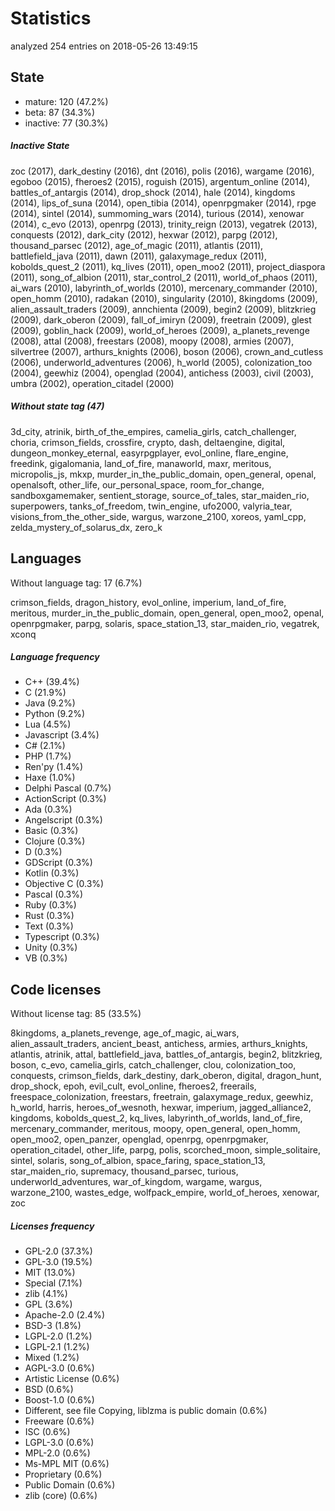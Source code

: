 [comment]: # (autogenerated content, do not edit)
# Statistics

analyzed 254 entries on 2018-05-26 13:49:15

## State

- mature: 120 (47.2%)
- beta: 87 (34.3%)
- inactive: 77 (30.3%)

##### Inactive State

zoc (2017), dark_destiny (2016), dnt (2016), polis (2016), wargame (2016), egoboo (2015), fheroes2 (2015), roguish (2015), argentum_online (2014), battles_of_antargis (2014), drop_shock (2014), hale (2014), kingdoms (2014), lips_of_suna (2014), open_tibia (2014), openrpgmaker (2014), rpge (2014), sintel (2014), summoming_wars (2014), turious (2014), xenowar (2014), c_evo (2013), openrpg (2013), trinity_reign (2013), vegatrek (2013), conquests (2012), dark_city (2012), hexwar (2012), parpg (2012), thousand_parsec (2012), age_of_magic (2011), atlantis (2011), battlefield_java (2011), dawn (2011), galaxymage_redux (2011), kobolds_quest_2 (2011), kq_lives (2011), open_moo2 (2011), project_diaspora (2011), song_of_albion (2011), star_control_2 (2011), world_of_phaos (2011), ai_wars (2010), labyrinth_of_worlds (2010), mercenary_commander (2010), open_homm (2010), radakan (2010), singularity (2010), 8kingdoms (2009), alien_assault_traders (2009), annchienta (2009), begin2 (2009), blitzkrieg (2009), dark_oberon (2009), fall_of_imiryn (2009), freetrain (2009), glest (2009), goblin_hack (2009), world_of_heroes (2009), a_planets_revenge (2008), attal (2008), freestars (2008), moopy (2008), armies (2007), silvertree (2007), arthurs_knights (2006), boson (2006), crown_and_cutless (2006), underworld_adventures (2006), h_world (2005), colonization_too (2004), geewhiz (2004), openglad (2004), antichess (2003), civil (2003), umbra (2002), operation_citadel (2000)

##### Without state tag (47)

3d_city, atrinik, birth_of_the_empires, camelia_girls, catch_challenger, choria, crimson_fields, crossfire, crypto, dash, deltaengine, digital, dungeon_monkey_eternal, easyrpgplayer, evol_online, flare_engine, freedink, gigalomania, land_of_fire, manaworld, maxr, meritous, micropolis_js, mkxp, murder_in_the_public_domain, open_general, openal, openalsoft, other_life, our_personal_space, room_for_change, sandboxgamemaker, sentient_storage, source_of_tales, star_maiden_rio, superpowers, tanks_of_freedom, twin_engine, ufo2000, valyria_tear, visions_from_the_other_side, wargus, warzone_2100, xoreos, yaml_cpp, zelda_mystery_of_solarus_dx, zero_k

## Languages

Without language tag: 17 (6.7%)

crimson_fields, dragon_history, evol_online, imperium, land_of_fire, meritous, murder_in_the_public_domain, open_general, open_moo2, openal, openrpgmaker, parpg, solaris, space_station_13, star_maiden_rio, vegatrek, xconq

##### Language frequency

- C++ (39.4%)
- C (21.9%)
- Java (9.2%)
- Python (9.2%)
- Lua (4.5%)
- Javascript (3.4%)
- C# (2.1%)
- PHP (1.7%)
- Ren'py (1.4%)
- Haxe (1.0%)
- Delphi Pascal (0.7%)
- ActionScript (0.3%)
- Ada (0.3%)
- Angelscript (0.3%)
- Basic (0.3%)
- Clojure (0.3%)
- D (0.3%)
- GDScript (0.3%)
- Kotlin (0.3%)
- Objective C (0.3%)
- Pascal (0.3%)
- Ruby (0.3%)
- Rust (0.3%)
- Text (0.3%)
- Typescript (0.3%)
- Unity (0.3%)
- VB (0.3%)

## Code licenses

Without license tag: 85 (33.5%)

8kingdoms, a_planets_revenge, age_of_magic, ai_wars, alien_assault_traders, ancient_beast, antichess, armies, arthurs_knights, atlantis, atrinik, attal, battlefield_java, battles_of_antargis, begin2, blitzkrieg, boson, c_evo, camelia_girls, catch_challenger, clou, colonization_too, conquests, crimson_fields, dark_destiny, dark_oberon, digital, dragon_hunt, drop_shock, epoh, evil_cult, evol_online, fheroes2, freerails, freespace_colonization, freestars, freetrain, galaxymage_redux, geewhiz, h_world, harris, heroes_of_wesnoth, hexwar, imperium, jagged_alliance2, kingdoms, kobolds_quest_2, kq_lives, labyrinth_of_worlds, land_of_fire, mercenary_commander, meritous, moopy, open_general, open_homm, open_moo2, open_panzer, openglad, openrpg, openrpgmaker, operation_citadel, other_life, parpg, polis, scorched_moon, simple_solitaire, sintel, solaris, song_of_albion, space_faring, space_station_13, star_maiden_rio, supremacy, thousand_parsec, turious, underworld_adventures, war_of_kingdom, wargame, wargus, warzone_2100, wastes_edge, wolfpack_empire, world_of_heroes, xenowar, zoc

##### Licenses frequency

- GPL-2.0 (37.3%)
- GPL-3.0 (19.5%)
- MIT (13.0%)
- Special (7.1%)
- zlib (4.1%)
- GPL (3.6%)
- Apache-2.0 (2.4%)
- BSD-3 (1.8%)
- LGPL-2.0 (1.2%)
- LGPL-2.1 (1.2%)
- Mixed (1.2%)
- AGPL-3.0 (0.6%)
- Artistic License (0.6%)
- BSD (0.6%)
- Boost-1.0 (0.6%)
- Different, see file Copying, liblzma is public domain (0.6%)
- Freeware (0.6%)
- ISC (0.6%)
- LGPL-3.0 (0.6%)
- MPL-2.0 (0.6%)
- Ms-MPL MIT (0.6%)
- Proprietary (0.6%)
- Public Domain (0.6%)
- zlib (core) (0.6%)

